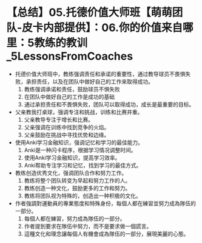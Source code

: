 # 【总结】05.托德价值大师班【萌萌团队-皮卡内部提供】：06.你的价值来自哪里：5教练的教训_5LessonsFromCoaches

-   托德价值大师班中，教练强调责任和承诺的重要性，通过教导球员不畏惧失败，承担责任，以及在团队中做好自己的工作来取得成功。
    1.  教练强调承诺和责任，鼓励球员不惧失败
    2.  在团队中做好自己的工作是成功的基础
    3.  通过承担责任和不畏惧失败，团队可以取得成功，成长是最重要的目标。
-   父亲教我打桌球，强调专注和挑战，训练和比赛并重。
    1.  父亲教导专注于增长和比赛。
    2.  父亲强调在训练中找到竞争的火焰。
    3.  父亲鼓励在挑战中寻找优势和边缘。
-   使用Anki学习金融知识，强调记忆和学习的最佳能力。
    1.  Anki是一种闪卡程序，根据学习情况调整时间。
    2.  使用Anki学习金融知识，提高学习效率。
    3.  Anki帮助专注学习和记忆，找到学习的最佳方式。
-   教练创造优秀文化，强调团队合作和努力工作。
    1.  教练将整个团队转变为早起和努力工作的人。
    2.  教练创造一种文化，鼓励更多的工作和努力。
    3.  教练将团队视为特殊的，创造出一种积极的文化。
-   作者強調對運動員的專業態度和特殊身份，每個人都在練習並努力成為隊伍的一部分。
    1.  每個人都在練習，努力成為隊伍的一部分。
    2.  作者提到要求在隊伍中努力，而不是要求做一個謊言。
    3.  這種文化和理念讓每個人有機會成為隊伍的一部分，展現美麗的心態。